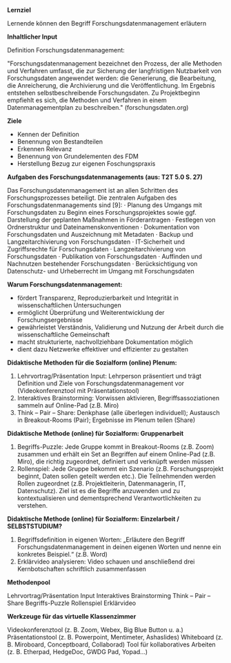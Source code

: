 **Lernziel**

Lernende können den Begriff Forschungsdatenmanagement erläutern

**Inhaltlicher Input**

Definition Forschungsdatenmanagement:
       
"Forschungsdatenmanagement bezeichnet den Prozess, der alle Methoden und Verfahren umfasst, die zur Sicherung der langfristigen Nutzbarkeit von Forschungsdaten angewendet werden: die Generierung, die Bearbeitung, die Anreicherung, die Archivierung und die Veröffentlichung. Im Ergebnis entstehen selbstbeschreibende Forschungsdaten. Zu Projektbeginn empfiehlt es sich, die Methoden und Verfahren in einem Datenmanagementplan zu beschreiben." (forschungsdaten.org)

**Ziele**

- Kennen der Definition
- Benennung von Bestandteilen
- Erkennen Relevanz
- Benennung von Grundelementen des FDM 
- Herstellung Bezug zur eigenen Foschungspraxis

**Aufgaben des Forschungsdatenmanagements (aus: T2T 5.0 S. 27)**

Das Forschungsdatenmanagement ist an allen Schritten des Forschungsprozesses beteiligt.
Die zentralen Aufgaben des Forschungsdatenmanagements sind [9]:
·       Planung des Umgangs mit Forschungsdaten zu Beginn eines Forschungsprojektes sowie ggf. Darstellung der geplanten Maßnahmen in Förderantragen
·       Festlegen von Ordnerstruktur und Dateinamenskonventionen
·       Dokumentation von Forschungsdaten und Auszeichnung mit Metadaten
·       Backup und Langzeitarchivierung von Forschungsdaten
·       IT-Sicherheit und Zugriffsrechte für Forschungsdaten
·       Langzeitarchivierung von Forschungsdaten
·       Publikation von Forschungsdaten
·       Auffinden und Nachnutzen bestehender Forschungsdaten
·       Berücksichtigung von Datenschutz- und Urheberrecht im Umgang mit Forschungsdaten
       
       
**Warum Forschungsdatenmanagement:**
           
- fördert Transparenz, Reproduzierbarkeit und Integrität in wissenschaftlichen Untersuchungen
- ermöglicht Überprüfung und Weiterentwicklung der Forschungsergebnisse
- gewährleistet Verständnis, Validierung und Nutzung der Arbeit durch die wissenschaftliche Gemeinschaft
- macht strukturierte, nachvollziehbare Dokumentation möglich
- dient dazu Netzwerke effektiver und effizienter zu gestalten

**Didaktische Methoden für die Sozialform (online) Plenum:**

1. Lehrvortrag/Präsentation Input: Lehrperson präsentiert und trägt Definition und Ziele von Forschungsdatenmanagement vor (Videokonferenztool mit Präsentationstool)
2. Interaktives Brainstorming: Vorwissen aktivieren, Begriffsassoziationen sammeln auf Online-Pad (z.B. Miro)
3. Think – Pair – Share: Denkphase (alle überlegen individuell); Austausch in Breakout-Rooms (Pair); Ergebnisse im Plenum teilen (Share)

**Didaktische Methode (online) für Sozialform: Gruppenarbeit**

1. Begriffs-Puzzle: Jede Gruppe kommt in Breakout-Rooms (z.B. Zoom) zusammen und erhält ein Set an Begriffen auf einem Online-Pad (z.B. Miro), die richtig zugeordnet, definiert und verknüpft werden müssen
2. Rollenspiel: Jede Gruppe bekommt ein Szenario (z.B. Forschungsprojekt beginnt, Daten sollen geteilt werden etc.). Die Teilnehmenden werden Rollen zugeordnet (z.B. Projektleiterin, Datenmanagerin, IT, Datenschutz). Ziel ist es die Begriffe anzuwenden und zu kontextualisieren und dementsprechend Verantwortlichkeiten zu verstehen.

**Didaktische Methode (online) für Sozialform: Einzelarbeit / SELBSTSTUDIUM?**

1. Begriffsdefinition in eigenen Worten: „Erläutere den Begriff Forschungsdatenmanagement in deinen eigenen Worten und nenne ein konkretes Beispiel.“ (z.B. Word)
2. Erklärvideo analysieren: Video schauen und anschließend drei Kernbotschaften schriftlich zusammenfassen

**Methodenpool**

Lehrvortrag/Präsentation Input
Interaktives Brainstorming
Think – Pair – Share
Begriffs-Puzzle
Rollenspiel
Erklärvideo

**Werkzeuge für das virtuelle Klassenzimmer**

Videokonferenztool (z. B. Zoom, Webex, Big Blue Button u. a.)
Präsentationstool (z. B. Powerpoint, Mentimeter, Ashaslides)
Whiteboard (z. B. Miroboard, Conceptboard, Collaborad)
Tool für kollaboratives Arbeiten (z. B. Etherpad, HedgeDoc, GWDG Pad, Yopad...)




